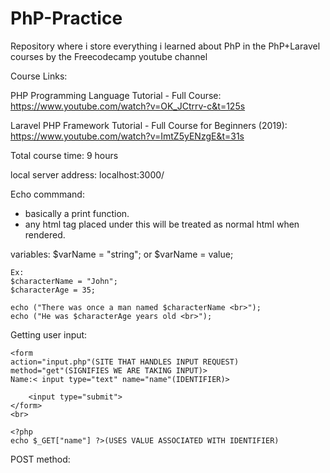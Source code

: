 # PhP-Practice

Repository where i store everything i learned about PhP in the PhP+Laravel courses by the Freecodecamp youtube channel

Course Links:

PHP Programming Language Tutorial - Full Course: https://www.youtube.com/watch?v=OK_JCtrrv-c&t=125s

Laravel PHP Framework Tutorial - Full Course for Beginners (2019): https://www.youtube.com/watch?v=ImtZ5yENzgE&t=31s

Total course time: 9 hours

local server address: localhost:3000/

Echo commmand:

- basically a print function.
- any html tag placed under this will be treated as normal html when rendered.

variables:
$varName = "string"; or $varName = value;

    Ex:
    $characterName = "John";
    $characterAge = 35;

    echo ("There was once a man named $characterName <br>");
    echo ("He was $characterAge years old <br>");

Getting user input:

    <form
    action="input.php"(SITE THAT HANDLES INPUT REQUEST)
    method="get"(SIGNIFIES WE ARE TAKING INPUT)>
    Name:< input type="text" name="name"(IDENTIFIER)>

        <input type="submit">
    </form>
    <br>

    <?php
    echo $_GET["name"] ?>(USES VALUE ASSOCIATED WITH IDENTIFIER)

POST method:
